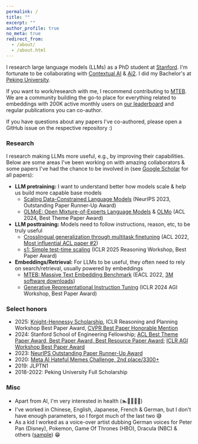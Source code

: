 ```yaml
---
permalink: /
title: ""
excerpt: ""
author_profile: true
no_meta: true
redirect_from: 
  - /about/
  - /about.html
---
```


I research large language models (LLMs) as a PhD student at [Stanford](https://www.stanford.edu/). I'm fortunate to be collaborating with [Contextual AI](https://contextual.ai/) & [Ai2](https://allenai.org/). I did my Bachelor's at [Peking University](https://english.pku.edu.cn/).

If you want to work/research with me, I recommend contributing to [MTEB](https://github.com/embeddings-benchmark/mteb/issues). We are a community building the go-to place for everything related to embeddings with 200K active monthly users on [our leaderboard](https://huggingface.co/spaces/mteb/leaderboard) and regular publications you can co-author.

If you have questions about any papers I've co-authored, please open a GitHub issue on the respective repository :)

### Research

I research making LLMs more useful, e.g., by improving their capabilities. Below are some areas I've been working on with amazing collaborators & some papers I've had the chance to be involved in (see [Google Scholar](https://scholar.google.com/citations?user=Me0IoRMAAAAJ&hl=en) for all papers):
- **LLM pretraining:** I want to understand better how models scale & help us build more capable base models
  - [Scaling Data-Constrained Language Models](https://arxiv.org/abs/2305.16264) (NeurIPS 2023, Outstanding Paper Runner-Up Award)
  - [OLMoE: Open Mixture-of-Experts Language Models](https://arxiv.org/abs/2409.02060) & [OLMo](https://arxiv.org/abs/2402.00838) (ACL 2024, Best Theme Paper Award)
- **LLM posttraining:** Models need to follow instructions, reason, etc, to be truly useful
  - [Crosslingual generalization through multitask finetuning](https://arxiv.org/abs/2211.01786) (ACL 2022, [Most influential ACL paper #2](https://www.paperdigest.org/2024/05/most-influential-acl-papers-2024-05/))
  - [s1: Simple test-time scaling](https://arxiv.org/abs/2501.19393) (ICLR 2025 Reasoning Workshop, Best Paper Award)
- **Embeddings/Retrieval:** For LLMs to be useful, they often need to rely on search/retrieval, usually powered by embeddings
  - [MTEB: Massive Text Embedding Benchmark](https://arxiv.org/abs/2210.07316) (EACL 2022, [3M software downloads](https://www.pepy.tech/projects/mteb?versions=*))
  - [Generative Representational Instruction Tuning](https://arxiv.org/abs/2402.09906) (ICLR 2024 AGI Workshop, Best Paper Award)

### Select honors

- 2025: [Knight-Hennessy Scholarship](https://knight-hennessy.stanford.edu/people/niklas-muennighoff), ICLR Reasoning and Planning Workshop Best Paper Award, [CVPR Best Paper Honorable Mention](https://cvpr.thecvf.com/Conferences/2025/News/Awards_Press)
- 2024: Stanford School of Engineering Fellowship; [ACL Best Theme Paper Award, Best Paper Award, Best Resource Paper Award](https://2024.aclweb.org/program/best_papers/); [ICLR AGI Workshop Best Paper Award](https://agiworkshop.github.io/2024/schedule/)
- 2023: [NeurIPS Outstanding Paper Runner-Up Award](https://blog.neurips.cc/2023/12/11/announcing-the-neurips-2023-paper-awards/)
- 2020: [Meta AI Hateful Memes Challenge, 2nd place/3300+](https://ai.meta.com/blog/hateful-memes-challenge-winners/)
- 2019: JLPTN1
- 2018-2022: Peking University Full Scholarship

### Misc

- Apart from AI, I'm very interested in health (🏊🎾🏐🏃🌸)
- I've worked in Chinese, English, Japanese, French & German, but I don't have enough parameters, so I forgot much of the last two 😅
- As a kid I worked as a voice-over artist dubbing German voices for Peter Pan (Disney), Pokemon, Game Of Thrones (HBO), Dracula (NBC) & others ([sample](https://www.audible.de/pd/Gortimer-Gibbon-Mein-Leben-in-der-Normal-Street-Die-komplette-1-Staffel-Hoerbuch/B01LY8AAZP?overrideBaseCountry=true&ipRedirectOverride=true&ref_pageloadid=not_applicable&pageLoadId=pCyLZcePVMNX3kCH&creativeId=292d6343-f11b-4bbe-a8a5-d4b7272abf61)) 😁
